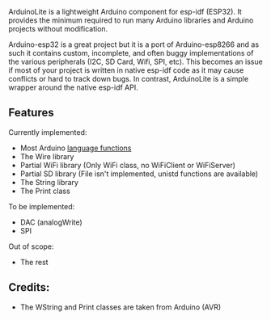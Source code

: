 ArduinoLite is a lightweight Arduino component for esp-idf (ESP32). It provides the minimum required to run many Arduino libraries and Arduino projects without modification.

Arduino-esp32 is a great project but it is a port of Arduino-esp8266 and as such it contains custom, incomplete, 
and often buggy implementations of the various peripherals (I2C, SD Card, Wifi, SPI, etc). This becomes an issue if most of your project is written in native esp-idf code as it may cause conflicts or hard to track down bugs. In contrast, ArduinoLite is a simple wrapper around the native esp-idf API.

## Features

Currently implemented:
- Most Arduino [language functions](https://www.arduino.cc/reference/en/)
- The Wire library
- Partial WiFi library (Only WiFi class, no WiFiClient or WiFiServer)
- Partial SD library (File isn't implemented, unistd functions are available)
- The String library
- The Print class

To be implemented:
- DAC (analogWrite)
- SPI

Out of scope:
- The rest

## Credits:
- The WString and Print classes are taken from Arduino (AVR)
